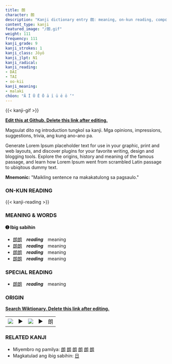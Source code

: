 ```yaml
---
title: 朗
character: 朗
description: "Kanji dictionary entry 朗: meaning, on-kun reading, compounds, origin, related kanji"
content_type: kanji
featured_image: "/朗.gif"
weight: 111
frequency: 111
kanji_grade: 9
kanji_strokes: 1
kanji_class: Jōyō
kanji_jlpt: N1
kanji_radical: 
kanji_reading: 
- DAI
- TAI
- oo-kii
kanji_meaning:
- malaki
chōon: "Ā Ī Ū Ē Ō ā ī ū ē ō ’"
---
```

[//]: # (Don't edit the line below. Kanji animated GIF code is automatically generated.)
{{< kanji-gif >}}

[//]: # (Edit below this line.)

**[Edit this at Github. Delete this link after editing.](https://github.com/tim0g/tim/tree/main/content/kanji/朗/index.md)**

Magsulat dito ng introduction tungkol sa kanji. Mga opinions, impressions, suggestions, trivia, ang kung ano-ano pa.

Generate Lorem Ipsum placeholder text for use in your graphic, print and web layouts, and discover plugins for your favorite writing, design and blogging tools. Explore the origins, history and meaning of the famous passage, and learn how Lorem Ipsum went from scrambled Latin passage to ubiqitous dummy text.
 
**Mnemonic:** "Maikling sentence na makakatulong sa pagsaulo."

### ON-KUN READING

[//]: # (Don't edit the line below. ON-KUN READING code is automatically generated.)
{{< kanji-reading >}}

### MEANING & WORDS

#### ➊ **Ibig sabihin**
  - [朗](../朗)[朗](../朗)　***reading***　meaning
  - [朗](../朗)[朗](../朗)　***reading***　meaning
  - [朗](../朗)[朗](../朗)　***reading***　meaning
  - [朗](../朗)[朗](../朗)　***reading***　meaning

### SPECIAL READING
  - [朗](../朗)[朗](../朗)　***reading***　meaning

### ORIGIN

**[Search Wiktionary. Delete this link after editing.](https://wiktionary.org/wiki/朗)**
<table class="kanji-table"><tr><td>
<img src="60px-朗-bronze.svg.png">
</td><td>▶</td><td>
<img src="60px-朗-oracle.svg.png">
</td><td>▶</td>
<td class="kanji-origin">朗</td>
</tr></table>

### RELATED KANJI
- Miyembro ng pamilya: [朗](../朗) [朗](../朗) [朗](../朗) [朗](../朗) [朗](../朗) [朗](../朗)
- Magkatulad ang ibig sabihin: [日](../日)

